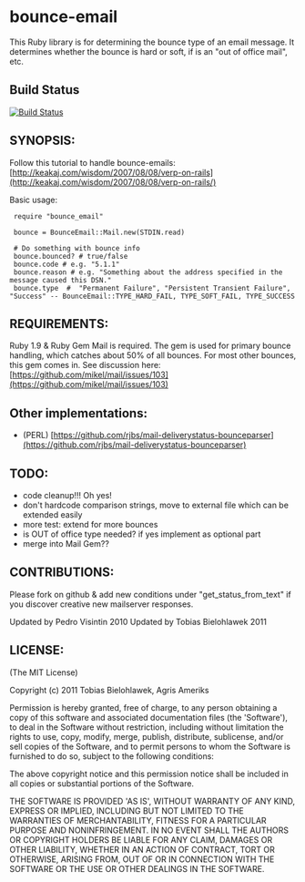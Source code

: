 # bounce-email

This Ruby library is for determining the bounce type of an email message. It determines whether the bounce is hard or soft, if is an "out of office mail", etc.

## Build Status
[![Build Status](https://secure.travis-ci.org/mitio/bounce_email.png)](http://travis-ci.org/mitio/bounce_email)

## SYNOPSIS:

Follow this tutorial to handle bounce-emails: [http://keakaj.com/wisdom/2007/08/08/verp-on-rails](http://keakaj.com/wisdom/2007/08/08/verp-on-rails/)

Basic usage:

     require "bounce_email"

     bounce = BounceEmail::Mail.new(STDIN.read)

     # Do something with bounce info
     bounce.bounced? # true/false
     bounce.code # e.g. "5.1.1"
     bounce.reason # e.g. "Something about the address specified in the message caused this DSN."
     bounce.type  #  "Permanent Failure", "Persistent Transient Failure", "Success" -- BounceEmail::TYPE_HARD_FAIL, TYPE_SOFT_FAIL, TYPE_SUCCESS


## REQUIREMENTS:

Ruby 1.9 & Ruby Gem Mail is required. The gem is used for primary bounce handling, which catches about 50% of all bounces.
For most other bounces, this gem comes in. See discussion here: [https://github.com/mikel/mail/issues/103](https://github.com/mikel/mail/issues/103)

## Other implementations:

  * (PERL) [https://github.com/rjbs/mail-deliverystatus-bounceparser](https://github.com/rjbs/mail-deliverystatus-bounceparser)


## TODO:

  * code cleanup!!! Oh yes!
  * don't hardcode comparison strings, move to external file which can be extended easily
  * more test: extend for more bounces
  * is OUT of office type needed? if yes implement as optional part
  * merge into Mail Gem??

## CONTRIBUTIONS:

Please fork on github & add new conditions under "get_status_from_text" if you discover creative new mailserver responses.

Updated by Pedro Visintin 2010
Updated by Tobias Bielohlawek 2011


## LICENSE:

(The MIT License)

Copyright (c) 2011 Tobias Bielohlawek, Agris Ameriks

Permission is hereby granted, free of charge, to any person obtaining
a copy of this software and associated documentation files (the
'Software'), to deal in the Software without restriction, including
without limitation the rights to use, copy, modify, merge, publish,
distribute, sublicense, and/or sell copies of the Software, and to
permit persons to whom the Software is furnished to do so, subject to
the following conditions:

The above copyright notice and this permission notice shall be
included in all copies or substantial portions of the Software.

THE SOFTWARE IS PROVIDED 'AS IS', WITHOUT WARRANTY OF ANY KIND,
EXPRESS OR IMPLIED, INCLUDING BUT NOT LIMITED TO THE WARRANTIES OF
MERCHANTABILITY, FITNESS FOR A PARTICULAR PURPOSE AND NONINFRINGEMENT.
IN NO EVENT SHALL THE AUTHORS OR COPYRIGHT HOLDERS BE LIABLE FOR ANY
CLAIM, DAMAGES OR OTHER LIABILITY, WHETHER IN AN ACTION OF CONTRACT,
TORT OR OTHERWISE, ARISING FROM, OUT OF OR IN CONNECTION WITH THE
SOFTWARE OR THE USE OR OTHER DEALINGS IN THE SOFTWARE.
